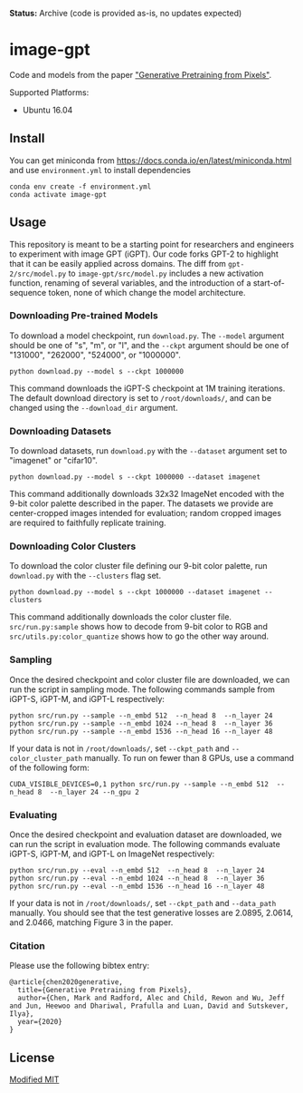 **Status:** Archive (code is provided as-is, no updates expected)

# image-gpt

Code and models from the paper ["Generative Pretraining from Pixels"](https://cdn.openai.com/papers/Generative_Pretraining_from_Pixels_V2.pdf).

Supported Platforms:

- Ubuntu 16.04

## Install

You can get miniconda from https://docs.conda.io/en/latest/miniconda.html and use `environment.yml` to install dependencies

```
conda env create -f environment.yml
conda activate image-gpt
```

## Usage

This repository is meant to be a starting point for researchers and engineers to experiment with image GPT (iGPT). Our code forks GPT-2 to highlight that it can be easily applied across domains. The diff from `gpt-2/src/model.py` to `image-gpt/src/model.py` includes a new activation function, renaming of several variables, and the introduction of a start-of-sequence token, none of which change the model architecture.

### Downloading Pre-trained Models

To download a model checkpoint, run `download.py`. The `--model` argument should be one of "s", "m", or "l", and the `--ckpt` argument should be one of "131000", "262000", "524000", or "1000000".

```
python download.py --model s --ckpt 1000000
```

This command downloads the iGPT-S checkpoint at 1M training iterations. The default download directory is set to `/root/downloads/`, and can be changed using the `--download_dir` argument.

### Downloading Datasets

To download datasets, run `download.py` with the `--dataset` argument set to "imagenet" or "cifar10".

```
python download.py --model s --ckpt 1000000 --dataset imagenet
```

This command additionally downloads 32x32 ImageNet encoded with the 9-bit color palette described in the paper. The datasets we provide are center-cropped images intended for evaluation; random cropped images are required to faithfully replicate training.

### Downloading Color Clusters

To download the color cluster file defining our 9-bit color palette, run `download.py` with the `--clusters` flag set.

```
python download.py --model s --ckpt 1000000 --dataset imagenet --clusters
```

This command additionally downloads the color cluster file. `src/run.py:sample` shows how to decode from 9-bit color to RGB and `src/utils.py:color_quantize` shows how to go the other way around.

### Sampling

Once the desired checkpoint and color cluster file are downloaded, we can run the script in sampling mode. The following commands sample from iGPT-S, iGPT-M, and iGPT-L respectively:

```
python src/run.py --sample --n_embd 512  --n_head 8  --n_layer 24
python src/run.py --sample --n_embd 1024 --n_head 8  --n_layer 36
python src/run.py --sample --n_embd 1536 --n_head 16 --n_layer 48
```

If your data is not in `/root/downloads/`, set `--ckpt_path` and `--color_cluster_path` manually. To run on fewer than 8 GPUs, use a command of the following form:

```
CUDA_VISIBLE_DEVICES=0,1 python src/run.py --sample --n_embd 512  --n_head 8  --n_layer 24 --n_gpu 2
```

### Evaluating

Once the desired checkpoint and evaluation dataset are downloaded, we can run the script in evaluation mode. The following commands evaluate iGPT-S, iGPT-M, and iGPT-L on ImageNet respectively:

```
python src/run.py --eval --n_embd 512  --n_head 8  --n_layer 24
python src/run.py --eval --n_embd 1024 --n_head 8  --n_layer 36
python src/run.py --eval --n_embd 1536 --n_head 16 --n_layer 48
```

If your data is not in `/root/downloads/`, set `--ckpt_path` and `--data_path` manually. You should see that the test generative losses are 2.0895, 2.0614, and 2.0466, matching Figure 3 in the paper.

### Citation

Please use the following bibtex entry:
```
@article{chen2020generative,
  title={Generative Pretraining from Pixels},
  author={Chen, Mark and Radford, Alec and Child, Rewon and Wu, Jeff and Jun, Heewoo and Dhariwal, Prafulla and Luan, David and Sutskever, Ilya},
  year={2020}
}
```

## License

[Modified MIT](./LICENSE)
